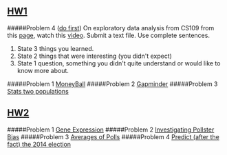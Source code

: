 ## [HW1](/lin_w_hw1) 

#####Problem 4 ([do first](/lin_w_hw1/HW1-Prob4.txt))
On exploratory data analysis from CS109 from this [page](http://cs109.github.io/2015/pages/videos.html), watch this [video](https://matterhorn.dce.harvard.edu/engage/player/watch.html?id=a4e81697-fd86-415c-9b29-c14ea7ec15f2).
Submit a text file. Use complete sentences.

1. State 3 things you learned.
2. State 2 things that were interesting (you didn't expect)
3. State 1 question, something you didn't quite understand or would like to know more about.

#####Problem 1 [MoneyBall](/lin_w_hw1/HW1Prob1.ipynb)
#####Problem 2 [Gapminder](/lin_w_hw1/HW1-Prob2.ipynb)
#####Problem 3 [Stats two populations](/lin_w_hw1/HW1-Prob3.ipynb)

## [HW2](/lin_w_hw2) 
#####Problem 1 [Gene Expression](/lin_w_hw2/HW2P1.ipynb)
#####Problem 2 [Investigating Pollster Bias](/lin_w_hw2/HW2P2.ipynb)
#####Problem 3 [Averages of Polls](/lin_w_hw2/HW2P3.ipynb)
#####Problem 4 [Predict (after the fact) the 2014 election](/lin_w_hw2/HW2P4.ipynb)

